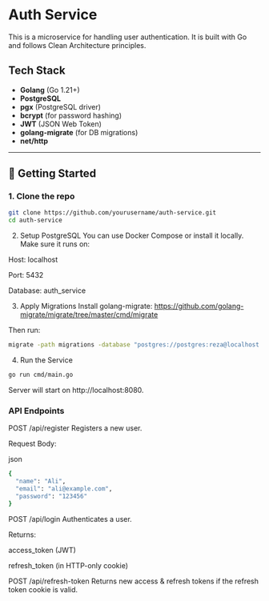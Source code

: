 # Auth Service

This is a microservice for handling user authentication. It is built with Go and follows Clean Architecture principles.

## Tech Stack

- **Golang** (Go 1.21+)
- **PostgreSQL**
- **pgx** (PostgreSQL driver)
- **bcrypt** (for password hashing)
- **JWT** (JSON Web Token)
- **golang-migrate** (for DB migrations)
- **net/http**

---

## 🚀 Getting Started

### 1. Clone the repo

```bash
git clone https://github.com/yourusername/auth-service.git
cd auth-service
```

2. Setup PostgreSQL
You can use Docker Compose or install it locally. Make sure it runs on:

Host: localhost

Port: 5432

Database: auth_service

3. Apply Migrations
Install golang-migrate:
https://github.com/golang-migrate/migrate/tree/master/cmd/migrate

Then run:
```bash
migrate -path migrations -database "postgres://postgres:reza@localhost:5432/auth_service?sslmode=disable" up
```

4. Run the Service
```bash
go run cmd/main.go
```
Server will start on http://localhost:8080.

### API Endpoints
POST /api/register
Registers a new user.

Request Body:

json
```bash
{
  "name": "Ali",
  "email": "ali@example.com",
  "password": "123456"
}
```
POST /api/login
Authenticates a user.

Returns:

access_token (JWT)

refresh_token (in HTTP-only cookie)

POST /api/refresh-token
Returns new access & refresh tokens if the refresh token cookie is valid.

